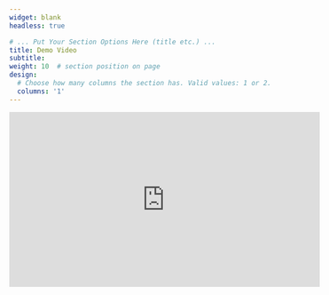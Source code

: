 ```yaml
---
widget: blank
headless: true

# ... Put Your Section Options Here (title etc.) ...
title: Demo Video
subtitle:
weight: 10  # section position on page
design:
  # Choose how many columns the section has. Valid values: 1 or 2.
  columns: '1'
---
```


<iframe width="560" height="315" src="https://www.youtube.com/embed/IqlZaHYdT8o" title="YouTube video player" frameborder="0" allow="accelerometer; autoplay; clipboard-write; encrypted-media; gyroscope; picture-in-picture" allowfullscreen></iframe>
